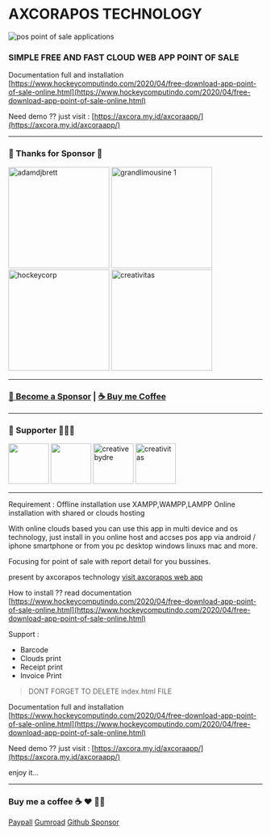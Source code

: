 # AXCORAPOS TECHNOLOGY
![pos point of sale applications](https://mesinkasir.github.io/posapp/main/images/aplikasikasironline.png)
### SIMPLE FREE AND FAST CLOUD WEB APP POINT OF SALE

Documentation full and installation [https://www.hockeycomputindo.com/2020/04/free-download-app-point-of-sale-online.html](https://www.hockeycomputindo.com/2020/04/free-download-app-point-of-sale-online.html)

Need demo ?? just visit : [https://axcora.my.id/axcoraapp/](https://axcora.my.id/axcoraapp/)


----------------------------------------

### 💖 Thanks for Sponsor 🤞 

<a href="https://www.adamdjbrett.com/" target="_blank"><img src="https://github.com/adamdjbrett/adamdjbrett.github.io/blob/master/assets/img/open-graph-logo.png?raw=true" alt="adamdjbrett" width="200" height="200"/></a> <a href="https://www.grandlimousine.com/" target="_blank"><img src="https://avatars.githubusercontent.com/u/136876765?v=4" alt="grandlimousine 1" width="200" height="200"/></a> <a href="https://www.hockeycomputindo.com/themes/" target="_blank"><img src="https://www.hockeycomputindo.com/img/hockeycompcarwebsite.jpg" alt="hockeycorp" width="200" height="200"/></a>  <a href="https://fiverr.com/creativitas/" target="_blank"><img src="https://creativitas.github.io//assets/img/creativitaswebdev.webp" alt="creativitas" width="200" height="200"/></a>

----------------------------------------

### [🚀 Become a Sponsor](https://github.com/sponsors/mesinkasir) | [☕ Buy me Coffee](https://www.paypal.com/cgi-bin/webscr?cmd=_s-xclick&hosted_button_id=JVZVXBC4N9DAN)

----------------------------------------

### 🥇 Supporter 👨🏻‍🚀

<a href="https://github.com/adamdjbrett"><img src="https://avatars.githubusercontent.com/u/22662978?v=4" width="80" height="80"/></a> <a href="https://github.com/grandlimo/"><img src="https://avatars.githubusercontent.com/u/136876765?v=4" width="80" height="80"/></a> <a href="https://github.com/creativebydre"><img alt="creativebydre" src="https://avatars.githubusercontent.com/u/70264436?v=4" width="80" height="80"/></a> <a href="https://github.com/creativitas"><img alt="creativitas" src="https://avatars.githubusercontent.com/u/112189857?v=4" width="80" height="80"/></a>

----------------------------------------

Requirement : 
Offline installation use XAMPP,WAMPP,LAMPP
Online installation with shared or clouds hosting

With online clouds based you can use this app in multi device and os technology, just install in you online host and accses pos app via android / iphone smartphone or from you pc desktop windows linuxs mac and more.

Focusing for point of sale with report detail for you bussines.

present by axcorapos technology
[visit axcorapos web app](https://axcora.com)


How to install ?? read documentation [https://www.hockeycomputindo.com/2020/04/free-download-app-point-of-sale-online.html](https://www.hockeycomputindo.com/2020/04/free-download-app-point-of-sale-online.html)

Support :
- Barcode
- Clouds print
- Receipt print
- Invoice Print

> DONT FORGET TO DELETE index.html FILE



Documentation full and installation [https://www.hockeycomputindo.com/2020/04/free-download-app-point-of-sale-online.html](https://www.hockeycomputindo.com/2020/04/free-download-app-point-of-sale-online.html)

Need demo ?? just visit : [https://axcora.my.id/axcoraapp/](https://axcora.my.id/axcoraapp/)

enjoy it...

---------------------------------

### Buy me a coffee ☕️ ❤️  ✌🏻 

[Paypall](https://www.paypal.com/cgi-bin/webscr?cmd=_s-xclick&hosted_button_id=JVZVXBC4N9DAN) [Gumroad](https://creativitaz.gumroad.com/l/coffee) [Github Sponsor](https://github.com/sponsors/mesinkasir)

